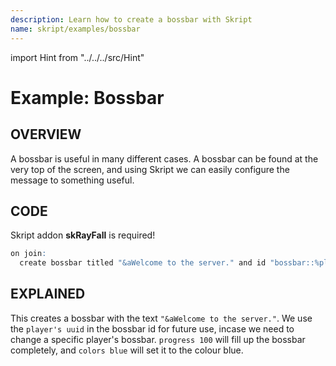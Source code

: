 ```yaml
---
description: Learn how to create a bossbar with Skript
name: skript/examples/bossbar
---
```


import Hint from "../../../src/Hint"

# Example: Bossbar

## OVERVIEW

A bossbar is useful in many different cases. A bossbar can be found at the very top of the screen, and using Skript we can easily configure the message to something useful.

## CODE

<Hint style="info">
Skript addon <strong>skRayFall</strong> is required!
</Hint>

```r
on join:
  create bossbar titled "&aWelcome to the server." and id "bossbar::%player's uuid%" for player with progress 100 with colors blue
```

## EXPLAINED

This creates a bossbar with the text `"&aWelcome to the server."`. We use the `player's uuid` in the bossbar id for future use, incase we need to change a specific player's bossbar. `progress 100` will fill up the bossbar completely, and `colors blue` will set it to the colour blue.
